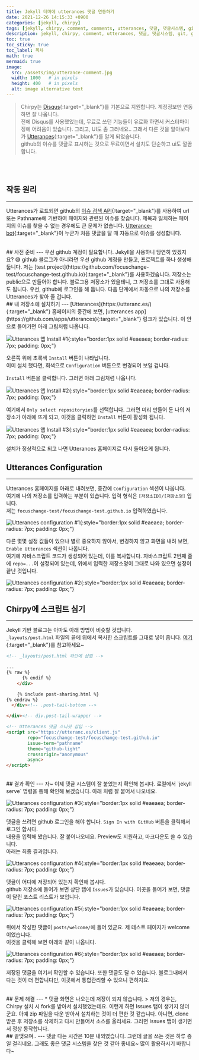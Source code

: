 ```yaml
---
title: Jekyll 테마에 utterances 댓글 연동하기
date: 2021-12-26 14:15:33 +0900
categories: [jekyll, chirpy]
tags: [jekyll, chirpy, comment, comments, utterances, 댓글, 댓글시스템, git, github, github기반 댓글, disqus]
description: jekyll, chirpy, comment, utterances, 댓글, 댓글시스템, git, github, github기반-댓글, 하얀눈길
toc: true
toc_sticky: true
toc_label: 목차
math: true
mermaid: true
image:
  src: /assets/img/utterance-comment.jpg
  width: 1000   # in pixels
  height: 400   # in pixels
  alt: image alternative text
---
```


> Chirpy는 [Disqus](https://disqus.com/){:target="_blank"}를 기본으로 지원합니다. 계정정보만 연동하면 잘 나옵니다.\
> 전에 Disqus를 사용했었는데, 무료로 쓰던 기능들이 유료화 하면서 커스터마이징에 어려움이 있습니다. 그리고, UI도 좀 그러네요..
> 그래서 다른 것을 알아보다가 [Utterances](https://utteranc.es/){:target="_blank"}를 알게 되었습니다.\
> github의 이슈를 댓글로 표시하는 것으로 무료이면서 설치도 단순하고 ui도 깔끔합니다.

<!-- 상단 광고 -->
<br>
<div class="card">
<script async src="https://pagead2.googlesyndication.com/pagead/js/adsbygoogle.js?client=ca-pub-8993100314477491"
     crossorigin="anonymous"></script>
<ins class="adsbygoogle"
     style="display:block; text-align:center;"
     data-ad-layout="in-article"
     data-ad-format="fluid"
     data-ad-client="ca-pub-8993100314477491"
     data-ad-slot="6115278830"></ins>
<script>
     (adsbygoogle = window.adsbygoogle || []).push({});
</script>
</div>
<br>

<!-- start post -->

## 작동 원리
---
Utterances가 로드되면 github의 [이슈 검색 API](https://developer.github.com/v3/search/#search-issues){:target="_blank"}를 사용하여 url 또는 Pathname에 기반하여 페이지와 관련된 이슈를 찾습니다. 제목과 일치하는 페이지의 이슈를 찾을 수 없는 경우에도 큰 문제가 없습니다. [Utterance-bot](https://github.com/utterances-bot){:target="_blank"}이 누군가 처음 댓글을 달 때 자동으로 이슈를 생성합니다.

<br>
## 사전 준비
---
우선 github 계정이 필요합니다. Jekyll을 사용하니 당연히 있겠지요? 😅   
github 블로그가 아니라면 우선 github 계정을 만들고, 프로젝트를 하나 생성해 둡니다.  
저는 [test project](https://github.com/focuschange-test/focuschange-test.github.io){:target="_blank"}를 사용하겠습니다.  
저장소는 public으로 만들어야 합니다. 블로그용 저장소가 있을테니, 그 저장소를 그대로 사용해도 됩니다.  
우선, github에 로그인을 해 둡니다. 다음 단계에서 자동으로 나의 저장소를 Utterances가 찾아 줄 겁니다.  

<br>
## 내 저장소에 설치하기
---
[Utterances](https://utteranc.es/){:target="_blank"} 홈페이지의 중간에 보면, [utterances app](https://github.com/apps/utterances){:target="_blank"} 링크가 있습니다.  
이 안으로 들어가면 아래 그림처럼 나옵니다.  

![Utterances 앱 Install #1](/assets/img/GitHub_Apps_utterances.jpg){:style="border:1px solid #eaeaea; border-radius: 7px; padding: 0px;"}

오른쪽 위에 초록색 `Install` 버튼이 나타납니다.  
이미 설치 했다면, 회색으로 `Configuration` 버튼으로 변경되어 보일 겁니다.  

`Install` 버튼을 클릭합니다. 그러면 아래 그림처럼 나옵니다.   

![Utterances 앱 Install  #2](/assets/img/Installing_utterances.jpg){:style="border:1px solid #eaeaea; border-radius: 7px; padding: 0px;"}

여기에서 `Only select repositoryies`를 선택합니다.
그러면 미리 만들어 둔 나의 저장소가 아래에 뜨게 되고, 이것을 클릭하면 `Install` 버튼이 활성화 됩니다.   

![Utterances 앱 Install  #3](/assets/img/utterances_select_repo.jpg){:style="border:1px solid #eaeaea; border-radius: 7px; padding: 0px;"}

설치가 정상적으로 되고 나면 Utterances 홈페이지로 다시 돌아오게 됩니다.  

## Utterances Configuration
---
Utterances  홈페이지를 아래로 내려보면, 중간에 `Configuration` 섹션이 나옵니다.   
여기에 나의 저장소를 입력하는 부분이 있습니다. 입력 형식은 `[저장소ID]/[저장소명]` 입니다.   
저는 `focuschange-test/focuschange-test.github.io` 입력하였습니다.   

![Utterances configuration #1](/assets/img/utterances_configuration_1.jpg){:style="border:1px solid #eaeaea; border-radius: 7px; padding: 0px;"}

다른 몇몇 설정 값들이 있으나 별로 중요하지 않아서, 변경하지 않고 화면을 내려 보면, `Enable Utterances` 섹션이 나옵니다.   
여기에 자바스크립트 코드가 생성되어 있는데, 이를 복사합니다.
자바스크립트 2번째 줄에 `repo=...`이 설정되어 있는데, 위에서 입력한 저장소명이 그대로 나와 있으면 설정이 끝난 것입니다.  

![Utterances configuration #2](/assets/img/utterances_configuration_2.jpg){:style="border:1px solid #eaeaea; border-radius: 7px; padding: 0px;"}


## Chirpy에 스크립트 심기
---
Jekyll 기반 블로그는 아마도 아래 방법이 비슷할 것입니다.  
`_layouts/post.html` 파일의 끝에 위에서 복사한 스크립트를 그대로 넣어 줍니다. [여기](https://github.com/focuschange-test/focuschange-test.github.io/blob/master/_layouts/post.html){:target="_blank"}를 참고하세요~  

```html
<!-- _layouts/post.html 하단에 삽입 -->

...
{% raw %}
      {% endif %}
    </div>

    {% include post-sharing.html %}
{% endraw %}
  </div><!-- .post-tail-bottom -->

</div><!-- div.post-tail-wrapper -->

<!-- Utterances 댓글 스니핏 삽입 -->
<script src="https://utteranc.es/client.js"
        repo="focuschange-test/focuschange-test.github.io"
        issue-term="pathname"
        theme="github-light"
        crossorigin="anonymous"
        async>
</script>
```

<br>
## 결과 확인
---
자~ 이제 댓글 시스템이 잘 붙었는지 확인해 봅시다.   
로컬에서 `jekyll serve` 명령을 통해 확인해 보겠습니다.  
아래 처럼 잘 붙어서 나오네요.   

![Utterances configuration #3](/assets/img/utterances_configuration_3.jpg){:style="border:1px solid #eaeaea; border-radius: 7px; padding: 0px;"}

댓글을 쓰려면 github 로그인을 해야 합니다. `Sign In with GitHub` 버튼을 클릭해서 로그인 합시다.  
내용을 입력해 봤습니다. 잘 붙어나오네요. Preview도 지원하고, 마크다운도 쓸 수 있습니다.      
아래는 최종 결과입니다.

![Utterances configuration #4](/assets/img/utterances_configuration_4.jpg){:style="border:1px solid #eaeaea; border-radius: 7px; padding: 0px;"}

댓글이 어디에 저장되어 있는지 확인해 봅시다.   
github 저장소에 들어가 보면 상단 탭에 `Issues`가 있습니다. 이곳을 들어가 보면, 댓글이 달린 포스트 리스트가 보입니다.  

![Utterances configuration #5](/assets/img/utterances_configuration_5.jpg){:style="border:1px solid #eaeaea; border-radius: 7px; padding: 0px;"}


위에서 작성한 댓글이 `posts/welcome/`에 들어 있군요. 제 테스트 페이지가 welcome 이었습니다.  
이것을 클릭해 보면 아래와 같이 나옵니다.

![Utterances configuration #6](/assets/img/utterances_configuration_6.jpg){:style="border:1px solid #eaeaea; border-radius: 7px; padding: 0px;"}

저장된 댓글을 여기서 확인할 수 있습니다. 또한 댓글도 달 수 있습니다. 블로그내에서 다는 것이 더 편합니다만, 이곳에서 통합관리할 수 있으니 편하지요.

<br>
## 문제 해결
---
* 댓글 화면은 나오는데 저장이 되지 않습니다.  
  > 저의 경우는, Chirpy 설치 시 fork를 받아서 설치했었는데요. 이런게 하면 Issues 탭이 생기지 않더군요. 아예 zip 파일을 다운 받아서 설치하는 것이 더 편한 것 같습니다. 아니면, clone 받은 후 저장소를 삭제하고 다시 만들어서 소스를 올리세요. 그러면 Issues 탭이 생기면서 정상 동작합니다.


<br>
## 끝맺으며..
---
댓글 다는 시간은 10분 내외였습니다. 그런데 글을 쓰는 것은 하루 종일 걸리네요.   
그래도 좋은 댓글 시스템을 찾은 것 같아 좋네요~   
많이 활용하시기 바랍니다~



<!-- end post -->

<!-- 상단 광고 -->
<br>
<div class="card">
<script async src="https://pagead2.googlesyndication.com/pagead/js/adsbygoogle.js?client=ca-pub-8993100314477491"
     crossorigin="anonymous"></script>
<!-- 디스플레이광고-수평형 -->
<ins class="adsbygoogle"
     style="display:block"
     data-ad-client="ca-pub-8993100314477491"
     data-ad-slot="9549119208"
     data-ad-format="auto"
     data-full-width-responsive="true"></ins>
<script>
     (adsbygoogle = window.adsbygoogle || []).push({});
</script>
</div>
<br>